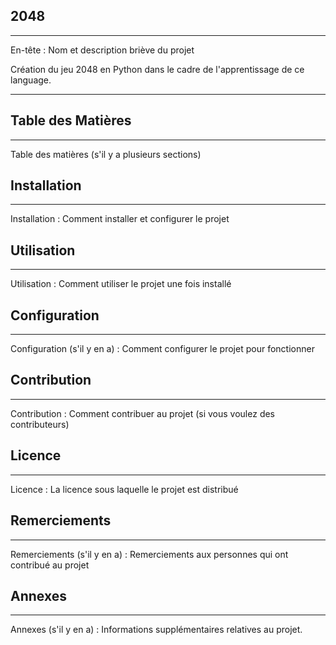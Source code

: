 ## 2048
---
En-tête : Nom et description briève du projet

Création du jeu 2048 en Python dans le cadre de l'apprentissage de ce language.

---
## Table des Matières
---
Table des matières (s'il y a plusieurs sections)

## Installation
---
Installation : Comment installer et configurer le projet

## Utilisation
---
Utilisation : Comment utiliser le projet une fois installé


## Configuration
---
Configuration (s'il y en a) : Comment configurer le projet pour fonctionner

## Contribution
---

Contribution : Comment contribuer au projet (si vous voulez des contributeurs)

## Licence
---

Licence : La licence sous laquelle le projet est distribué

## Remerciements
---

Remerciements (s'il y en a) : Remerciements aux personnes qui ont contribué au projet

## Annexes
---
Annexes (s'il y en a) : Informations supplémentaires relatives au projet.


